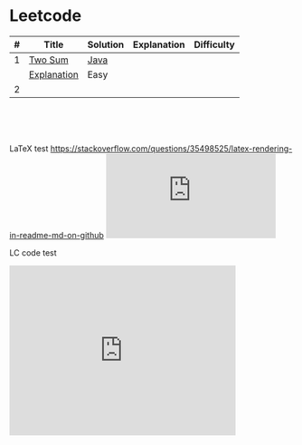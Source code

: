 # Leetcode

| # | Title | Solution | Explanation | Difficulty |
|---| ----- | -------- | ----------- | ---------- |
|1| [Two Sum](https://leetcode.com/problems/two-sum/) | [Java](0001.%20Two%20Sum/Solution.java) 
    | [Explanation](0001.%20Two%20Sum/Explanation.md) | Easy |
| 2 | | | |


<br><br><br>

LaTeX test
https://stackoverflow.com/questions/35498525/latex-rendering-in-readme-md-on-github
![equation](http://latex.codecogs.com/gif.latex?O_t%3D%5Ctext%20%7B%20Onset%20event%20at%20time%20bin%20%7D%20t)

LC code test
<iframe src="https://leetcode.com/playground/rWuvY2hN/shared" frameBorder="0" width="400" height="300">
